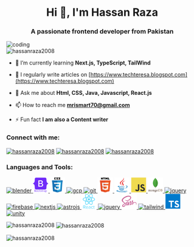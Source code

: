 <h1 align="center">Hi 👋, I'm Hassan Raza</h1>
<h3 align="center">A passionate frontend developer from Pakistan</h3>

<img align="right" alt="coding" width="550" src="https://th.bing.com/th/id/OIP.wNGxHlTCsH9zU90WDouoDQHaFj?rs=1&pid=ImgDetMain">


<p align="left"> <img src="https://komarev.com/ghpvc/?username=hassanraza2008&label=Profile%20views&color=0e75b6&style=flat" alt="hassanraza2008" /> </p>

- 🌱 I’m currently learning **Next.js, TypeScript, TailWind**

- 📝 I regularly write articles on [https://www.techteresa.blogspot.com](https://www.techteresa.blogspot.com)

- 💬 Ask me about **Html, CSS, Java, Javascript, React.js**

- 📫 How to reach me **mrismart70@gmail.com**

- ⚡ Fun fact **I am also a Content writer**

<h3 align="left">Connect with me:</h3>
<p align="left">
<a href="https://codepen.io/hassanraza2008" target="blank"><img align="center" src="https://raw.githubusercontent.com/rahuldkjain/github-profile-readme-generator/master/src/images/icons/Social/codepen.svg" alt="hassanraza2008" height="30" width="40" /></a>
<a href="https://stackoverflow.com/users/hassanraza2008" target="blank"><img align="center" src="https://raw.githubusercontent.com/rahuldkjain/github-profile-readme-generator/master/src/images/icons/Social/stack-overflow.svg" alt="hassanraza2008" height="30" width="40" /></a>
<a href="https://www.leetcode.com/hassanraza2008" target="blank"><img align="center" src="https://raw.githubusercontent.com/rahuldkjain/github-profile-readme-generator/master/src/images/icons/Social/leet-code.svg" alt="hassanraza2008" height="30" width="40" /></a>
</p>

<h3 align="left">Languages and Tools:</h3>
<p align="left"> <a href="https://www.blender.org/" target="_blank" rel="noreferrer"> <img src="https://download.blender.org/branding/community/blender_community_badge_white.svg" alt="blender" width="40" height="40"/> </a> <a href="https://getbootstrap.com" target="_blank" rel="noreferrer"> <img src="https://raw.githubusercontent.com/devicons/devicon/master/icons/bootstrap/bootstrap-plain-wordmark.svg" alt="bootstrap" width="40" height="40"/> </a> <a href="https://www.w3schools.com/css/" target="_blank" rel="noreferrer"> <img src="https://raw.githubusercontent.com/devicons/devicon/master/icons/css3/css3-original-wordmark.svg" alt="css3" width="40" height="40"/> </a> <a href="https://cloud.google.com" target="_blank" rel="noreferrer"> <img src="https://www.vectorlogo.zone/logos/google_cloud/google_cloud-icon.svg" alt="gcp" width="40" height="40"/> </a> <a href="https://git-scm.com/" target="_blank" rel="noreferrer"> <img src="https://www.vectorlogo.zone/logos/git-scm/git-scm-icon.svg" alt="git" width="40" height="40"/> </a> <a href="https://www.w3.org/html/" target="_blank" rel="noreferrer"> <img src="https://raw.githubusercontent.com/devicons/devicon/master/icons/html5/html5-original-wordmark.svg" alt="html5" width="40" height="40"/> </a> <a href="https://www.java.com" target="_blank" rel="noreferrer"> <img src="https://raw.githubusercontent.com/devicons/devicon/master/icons/java/java-original.svg" alt="java" width="40" height="40"/> </a> <a href="https://developer.mozilla.org/en-US/docs/Web/JavaScript" target="_blank" rel="noreferrer"> <img src="https://raw.githubusercontent.com/devicons/devicon/master/icons/javascript/javascript-original.svg" alt="javascript" width="40" height="40"/> </a> <a href="https://www.mongodb.com/" target="_blank" rel="noreferrer"> <img src="https://raw.githubusercontent.com/devicons/devicon/master/icons/mongodb/mongodb-original-wordmark.svg" alt="mongodb" width="40" height="40"/> <a href="https://jquery.com/" target="_blank" rel="noreferrer"> <img src="https://cdn.worldvectorlogo.com/logos/jquery-4.svg" alt="jquery" width="40" height="40"/> </a> </a> <a href="https://firebase.google.com/" target="_blank" rel="noreferrer"> <img src="https://cdn.worldvectorlogo.com/logos/firebase-1.svg" alt="firebase" width="40" height="40"/> </a> <a href="https://nextjs.org/" target="_blank" rel="noreferrer"> <img src="https://cdn.worldvectorlogo.com/logos/next-js.svg" alt="nextjs" width="40" height="40"/> </a> <a href="https://astro.build/" target="_blank" rel="noreferrer"> <img src="https://cdn.worldvectorlogo.com/logos/astrojs.svg" alt="astrojs" width="40" height="40"/> </a> <a href="https://reactjs.org/" target="_blank" rel="noreferrer"> <img src="https://raw.githubusercontent.com/devicons/devicon/master/icons/react/react-original-wordmark.svg" alt="react" width="40" height="40"/> </a> <a href="https://jquery.com/" target="_blank" rel="noreferrer"> <img src="https://cdn.worldvectorlogo.com/logos/jquery-4.svg" alt="jquery" width="40" height="40"/> </a> <a href="https://sass-lang.com" target="_blank" rel="noreferrer"> <img src="https://raw.githubusercontent.com/devicons/devicon/master/icons/sass/sass-original.svg" alt="sass" width="40" height="40"/> </a> <a href="https://tailwindcss.com/" target="_blank" rel="noreferrer"> <img src="https://www.vectorlogo.zone/logos/tailwindcss/tailwindcss-icon.svg" alt="tailwind" width="40" height="40"/> </a> <a href="https://www.typescriptlang.org/" target="_blank" rel="noreferrer"> <img src="https://raw.githubusercontent.com/devicons/devicon/master/icons/typescript/typescript-original.svg" alt="typescript" width="40" height="40"/> </a> <a href="https://unity.com/" target="_blank" rel="noreferrer"> <img src="https://www.vectorlogo.zone/logos/unity3d/unity3d-icon.svg" alt="unity" width="40" height="40"/> </a> </p>

<p><img align="left" src="https://github-readme-stats.vercel.app/api/top-langs?username=hassanraza2008&show_icons=true&locale=en&layout=compact" alt="hassanraza2008" /></p>

<p>&nbsp;<img align="center" src="https://github-readme-stats.vercel.app/api?username=hassanraza2008&show_icons=true&locale=en" alt="hassanraza2008" /></p>

<p><img align="center" src="https://github-readme-streak-stats.herokuapp.com/?user=hassanraza2008&" alt="hassanraza2008" /></p>
